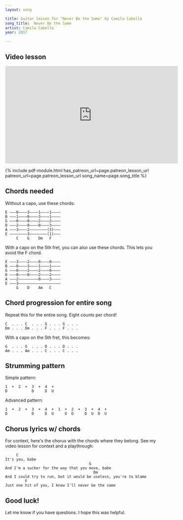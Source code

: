 ```yaml
---
layout: song

title: Guitar lesson for "Never Be the Same" by Camila Cabello
song_title:  Never Be the Same
artist: Camila Cabello
year: 2017

---
```


## Video lesson

<iframe width="560" height="315" src="https://www.youtube.com/embed/LUyGYt8OwHM?showinfo=0" frameborder="0" allowfullscreen></iframe><br />



{% include pdf-module.html has_patreon_url=page.patreon_lesson_url patreon_url=page.patreon_lesson_url song_name=page.song_title %}



## Chords needed

Without a capo, use these chords:

    E –––0––––3––––1––––1––––
    B –––1––––0––––3––––1––––
    G –––0––––0––––2––––2––––
    D –––2––––0––––0––––3––––
    A –––3––––2––––––––(3)–––
    E ––––––––3––––––––(1)–––
         C    G    Dm   F

With a capo on the 5th fret, you can also use these chords. This lets you avoid the F chord.

    E –––3––––2––––0––––0––––
    B –––0––––3––––1––––1––––
    G –––0––––2––––2––––0––––
    D –––0––––0––––2––––2––––
    A –––2–––––––––0––––3––––
    E –––3–––––––––––––––––––
         G    D    Am   C

## Chord progression for entire song

Repeat this for the entire song. Eight counts per chord!

    C  . . . C  . . . G . . . G . . .
    Dm . . . Dm . . . F . . . F . . .

With a capo on the 5th fret, this becomes:

    G  . . . G  . . . D . . . D . . .
    Am . . . Am . . . C . . . C . . .

## Strumming pattern

Simple pattern:

    1  +  2  +  3  +  4  +  
    D           D     D  U

Advanced pattern:

    1  +  2  +  3  +  4  +  1  +  2  +  3  +  4  +  
    D           D     D  U     U  D     D  U  D  U

## Chorus lyrics w/ chords

For context, here's the chorus with the chords where they belong. See my video lesson for context and a playthrough:

         C
    It's you, babe
                                          G
    And I'm a sucker for the way that you move, babe
                                            Dm
    And I could try to run, but it would be useless, you're to blame
             F
    Just one hit of you, I knew I'll never be the same

## Good luck!

Let me know if you have questions. I hope this was helpful.
